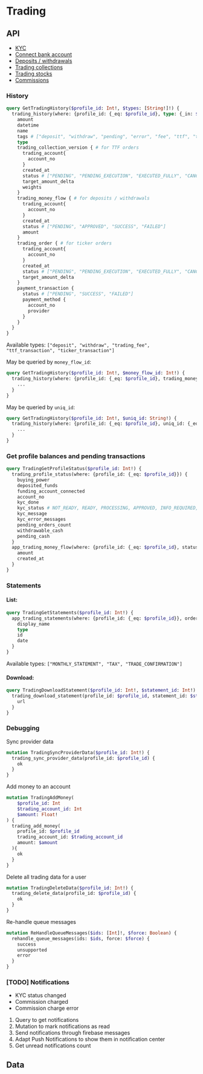 # Trading
## API
- [KYC](trading/kyc.md)
- [Connect bank account](trading/connecting_bank_account.md)
- [Deposits / withdrawals](trading/money_flow.md)
- [Trading collections](trading/trading_collections.md)
- [Trading stocks](trading/trading_stocks.md)
- [Commissions](trading/commissions.md)

### History
```graphql
query GetTradingHistory($profile_id: Int!, $types: [String!]!) {
  trading_history(where: {profile_id: {_eq: $profile_id}, type: {_in: $types}}, order_by: {datetime: desc}) {
    amount
    datetime
    name
    tags # ["deposit", "withdraw", "pending", "error", "fee", "ttf", "ticker", "buy", "sell", "cancelled"]
    type
    trading_collection_version { # for TTF orders
      trading_account{
        account_no
      }
      created_at
      status # ["PENDING", "PENDING_EXECUTION", "EXECUTED_FULLY", "CANCELLED", "FAILED"]
      target_amount_delta
      weights
    }
    trading_money_flow { # for deposits / withdrawals
      trading_account{
        account_no
      }
      created_at
      status # ["PENDING", "APPROVED", "SUCCESS", "FAILED"]
      amount
    }
    trading_order { # for ticker orders
      trading_account{
        account_no
      }
      created_at
      status # ["PENDING", "PENDING_EXECUTION", "EXECUTED_FULLY", "CANCELLED", "FAILED"]
      target_amount_delta
    }
    payment_transaction {
      status # ["PENDING", "SUCCESS", "FAILED"]
      payment_method {
        account_no
        provider
      }
    }
  }
}
```
Available types: `["deposit", "withdraw", "trading_fee", "ttf_transaction", "ticker_transaction"]`

May be queried by `money_flow_id`:
```graphql
query GetTradingHistory($profile_id: Int!, $money_flow_id: Int!) {
  trading_history(where: {profile_id: {_eq: $profile_id}, trading_money_flow_id: {_eq: $money_flow_id}}, order_by: {datetime: desc}) {
    ...
  }
}
```

May be queried by `uniq_id`:
```graphql
query GetTradingHistory($profile_id: Int!, $uniq_id: String!) {
  trading_history(where: {profile_id: {_eq: $profile_id}, uniq_id: {_eq: $uniq_id}}) {
    ...
  }
}
```

### Get profile balances and pending transactions
```graphql
query TradingGetProfileStatus($profile_id: Int!) {
  trading_profile_status(where: {profile_id: {_eq: $profile_id}}) {
    buying_power
    deposited_funds
    funding_account_connected
    account_no
    kyc_done
    kyc_status # NOT_READY, READY, PROCESSING, APPROVED, INFO_REQUIRED, DOC_REQUIRED, MANUAL_REVIEW, DENIED
    kyc_message
    kyc_error_messages
    pending_orders_count
    withdrawable_cash
    pending_cash
  }
  app_trading_money_flow(where: {profile_id: {_eq: $profile_id}, status: {_in: ["PENDING", "APPROVED"]}}) {
    amount
    created_at
  }
}
```

### Statements
#### List:
```graphql
query TradingGetStatements($profile_id: Int!) {
  app_trading_statements(where: {profile_id: {_eq: $profile_id}}, order_by: {date: desc}) {
    display_name
    type
    id
    date
  }
}
```
Available types: `["MONTHLY_STATEMENT", "TAX", "TRADE_CONFIRMATION"]`

#### Download:
```graphql
query TradingDownloadStatement($profile_id: Int!, $statement_id: Int!) {
  trading_download_statement(profile_id: $profile_id, statement_id: $statement_id) {
    url
  }
}
```


### Debugging
Sync provider data
```graphql
mutation TradingSyncProviderData($profile_id: Int!) {
  trading_sync_provider_data(profile_id: $profile_id) {
    ok
  }
}
```
Add money to an account
```graphql
mutation TradingAddMoney(
    $profile_id: Int
    $trading_account_id: Int
    $amount: Float!
) {
  trading_add_money(
    profile_id: $profile_id
    trading_account_id: $trading_account_id
    amount: $amount
  ){
    ok
  }
}
```
Delete all trading data for a user
```graphql
mutation TradingDeleteData($profile_id: Int!) {
  trading_delete_data(profile_id: $profile_id) {
    ok
  }
}
```
Re-handle queue messages
```graphql
mutation ReHandleQueueMessages($ids: [Int]!, $force: Boolean) {
  rehandle_queue_messages(ids: $ids, force: $force) {
    success
    unsupported
    error
  }
}
```

### **[TODO]** Notifications

- KYC status changed
- Commission charged
- Commission charge error

1. Query to get notifications
2. Mutation to mark notifications as read
3. Send notifications through firebase messages
4. Adapt Push Notifications to show them in notification center
5. Get unread notifications count

## Data
